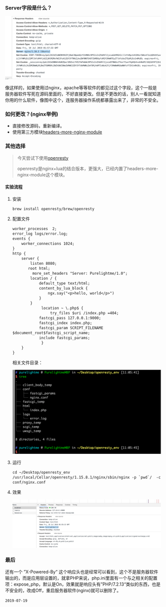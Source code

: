 ### Server字段是什么？

![7.1](https://raw.githubusercontent.com/Purelightme/one-day-one-ask/master/images/7.1.png)

像这样的，如果使用过nginx，apache等等软件的都见过这个字段，这个一般是服务器软件写死在源码里面的，不好直接更改。但是不更改的话，别人一看就知道你用的什么软件，像图中这个，连服务器操作系统都暴露出来了，非常的不安全。

### 如何更改？(nginx举例)

- 直接修改源码，重新编译。
- 使用第三方模块[headers-more-nginx-module](https://github.com/openresty/headers-more-nginx-module) 

### 其他选择

> 今天尝试下使用[openresty](http://openresty.org/cn/getting-started.html)
>
> openresty是nginx+lua的结合版本，更强大，已经内置了headers-more-nginx-module这个模块。

#### 实验流程

1. 安装

   ```
   brew install openresty/brew/openresty
   ```

2. 配置文件

   ```nginx
   worker_processes  2;
   error_log logs/error.log;
   events {
       worker_connections 1024;
   }
   http {
       server {
           listen 8080;
   	      root html;
       		more_set_headers "Server: Purelightme/1.0";
           location / {
               default_type text/html;
               content_by_lua_block {
                   ngx.say("<p>hello, world</p>")
               }
           }
   				location ~ \.php$ {
   	    			try_files $uri /index.php =404;
               fastcgi_pass 127.0.0.1:9000;
               fastcgi_index index.php;
               fastcgi_param SCRIPT_FILENAME $document_root$fastcgi_script_name;
               include fastcgi_params;
   				}
       }
   }
   ```

   相关文件目录：

   ![7.3](https://raw.githubusercontent.com/Purelightme/one-day-one-ask/master/images/7.3.png)

3. 运行

   ```
   cd ~/Desktop/openresty_env
   /usr/local/Cellar/openresty/1.15.8.1/nginx/sbin/nginx -p `pwd`/  -c conf/nginx.conf
   ```

4. 效果

   ![7.2](https://raw.githubusercontent.com/Purelightme/one-day-one-ask/master/images/7.2.png)

### 最后

还有一个 ”X-Powered-By“ 这个响应头也是经常可以看到，这个不是服务器软件输出的，而是应用层设置的，就拿PHP来说，php.ini里面有一个与之相关的配置项：expose_php，默认是On，效果就是响应头有”PHP/7.2.13“类似的东西，也是不安全的，改成Off，重启服务器软件(nginx)就可以删除了。

```2019-07-19```